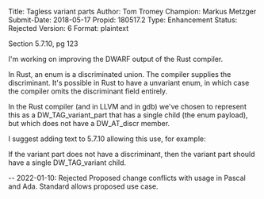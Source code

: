 Title:       Tagless variant parts
Author:      Tom Tromey
Champion:    Markus Metzger
Submit-Date: 2018-05-17
Propid:      180517.2
Type:        Enhancement
Status:      Rejected
Version:     6
Format:      plaintext

Section 5.7.10, pg 123

I'm working on improving the DWARF output of the Rust compiler.

In Rust, an enum is a discriminated union.  The compiler supplies 
the discriminant.  It's possible in Rust to have a unvariant enum, 
in which case the compiler omits the discriminant field entirely.

In the Rust compiler (and in LLVM and in gdb) we've chosen to 
represent this as a DW_TAG_variant_part that has a single child 
(the enum payload), but which does not have a DW_AT_discr member.

I suggest adding text to 5.7.10 allowing this use, for example:

If the variant part does not have a discriminant, then the variant 
part should have a single DW_TAG_variant child.

--
2022-01-10: Rejected
  Proposed change conflicts with usage in Pascal and Ada. 
  Standard allows proposed use case.  
